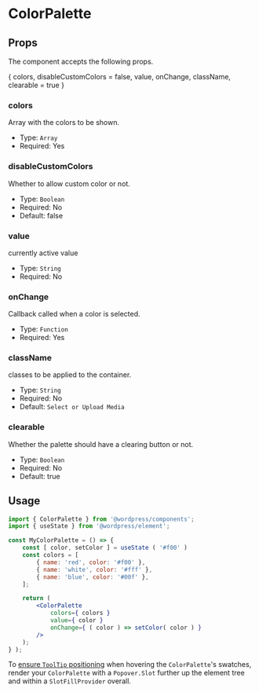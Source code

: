 # ColorPalette

## Props

The component accepts the following props.

{ colors, disableCustomColors = false, value, onChange, className, clearable = true }

### colors

Array with the colors to be shown.

-   Type: `Array`
-   Required: Yes

### disableCustomColors

Whether to allow custom color or not.

-   Type: `Boolean`
-   Required: No
-   Default: false

### value

currently active value

-   Type: `String`
-   Required: No

### onChange

Callback called when a color is selected.

-   Type: `Function`
-   Required: Yes

### className

classes to be applied to the container.

-   Type: `String`
-   Required: No
-   Default: `Select or Upload Media`

### clearable

Whether the palette should have a clearing button or not.

-   Type: `Boolean`
-   Required: No
-   Default: true

## Usage

```jsx
import { ColorPalette } from '@wordpress/components';
import { useState } from '@wordpress/element';

const MyColorPalette = () => {
	const [ color, setColor ] = useState ( '#f00' )
	const colors = [
		{ name: 'red', color: '#f00' },
		{ name: 'white', color: '#fff' },
		{ name: 'blue', color: '#00f' },
	];

	return (
		<ColorPalette
			colors={ colors }
			value={ color }
			onChange={ ( color ) => setColor( color ) }
		/>
	);
} );
```

To [ensure `ToolTip` positioning](https://github.com/WordPress/gutenberg/blob/trunk/packages/components/README.md#popovers-and-tooltips)
when hovering the `ColorPalette`'s swatches, render your `ColorPalette` with a
`Popover.Slot` further up the element tree and within a `SlotFillProvider` overall.
